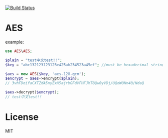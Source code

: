 [![Build Status](https://travis-ci.org/chinawilon/aes.svg?branch=main)](https://travis-ci.org/chinawilon/aes)

# AES

example:
```php
use AES\AES;

$plain = "test中文test!!";
$key = "abc132123123123e425ab234523a45ef"; //must be hexadecimal string

$aes = new AES($key, 'aes-128-gcm');
$encrypt = $aes->encrypt($plain);
// 3vhFDoifaCXTZdA5nyZxH5ajrbGFdVFHFJhT8Qw8yVDj/UQoWONn40/NdaQ

$aes->decrypt($encrypt);
// test中文test!!
```

# License
MIT